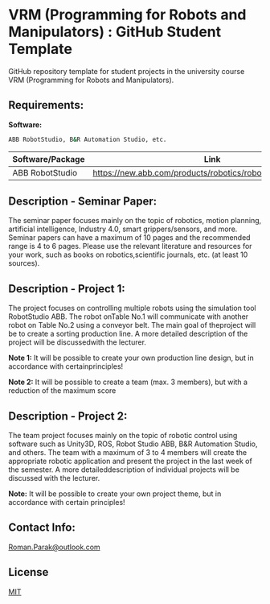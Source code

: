 # VRM (Programming for Robots and Manipulators) : GitHub Student Template
GitHub repository template for student projects in the university course VRM (Programming for Robots and Manipulators).

## Requirements:

**Software:**
```bash
ABB RobotStudio, B&R Automation Studio, etc.
```

| Software/Package      | Link                                                                                  |
| --------------------- | ------------------------------------------------------------------------------------- |
| ABB RobotStudio       | https://new.abb.com/products/robotics/robotstudio/downloads                           |

## Description - Seminar Paper:

The seminar paper focuses mainly on the topic of robotics, motion planning, artificial intelligence, Industry 4.0, smart grippers/sensors, and more. Seminar papers can have a maximum of 10 pages and the recommended range is 4 to 6 pages. Please use the relevant literature and resources for your work, such as books on robotics,scientific journals, etc. (at least 10 sources).

## Description - Project 1:

The project focuses on controlling multiple robots using the simulation tool RobotStudio ABB. The robot onTable No.1 will communicate with another robot on Table No.2 using a conveyor belt. The main goal of theproject will be to create a sorting production line. A more detailed description of the project will be discussedwith the lecturer.

**Note 1:**
It will be possible to create your own production line design, but in accordance with certainprinciples!

**Note 2:**
It will be possible to create a team (max. 3 members), but with a reduction of the maximum score

## Description - Project 2:

The team project focuses mainly on the topic of robotic control using software such as Unity3D, ROS, Robot Studio ABB, B&R Automation Studio, and others. The team with a maximum of 3 to 4 members will create the appropriate robotic application and present the project in the last week of the semester. A more detaileddescription of individual projects will be discussed with the lecturer.

**Note:** 
It will be possible to create your own project theme, but in accordance with certain principles!

## Contact Info:
Roman.Parak@outlook.com

## License
[MIT](https://choosealicense.com/licenses/mit/)
